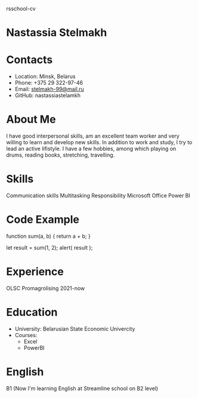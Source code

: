 rsschool-cv

# Nastassia Stelmakh
# Contacts
* Location: Minsk, Belarus
* Phone: +375 29 322-97-46
* Email: stelmakh-99@mail.ru
* GitHub: nastassiastelamkh

# About Me
I have good interpersonal skills, am an excellent team worker and very willing to learn and develop new skills.
In addition to work and study, I try to lead an active lifistyle. I have a few hobbies, among which playing on drums, reading books, stretching, travelling.

# Skills
Communication skills
Multitasking
Responsibility
Microsoft Office
Power BI

# Code Example
function sum(a, b) {
  return a + b;
}

let result = sum(1, 2);
alert( result );

# Experience
OLSC Promagrolising 2021-now

# Education
* University: Belarusian State Economic Univercity
* Courses:
    - Excel
    - PowerBI

# English
B1 (Now I'm learning English at Streamline school on B2 level)
